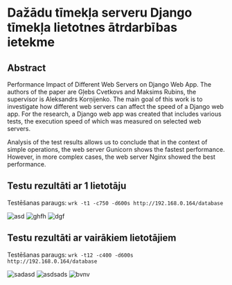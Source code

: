 # Dažādu tīmekļa serveru Django tīmekļa lietotnes ātrdarbības ietekme

## Abstract
Performance Impact of Different Web Servers on Django Web App. The authors of the paper are Gļebs Cvetkovs and Maksims Rubins, the supervisor is Aleksandrs Korņijenko. 
The main goal of this work is to investigate how different web servers can affect the speed of a Django web app. For the research, a Django web app was created that includes various tests, the execution speed of which was measured on selected web servers.

Analysis of the test results allows us to conclude that in the context of simple operations, the web server Gunicorn shows the fastest performance. However, in more complex cases, the web server Nginx showed the best performance.

## Testu rezultāti ar 1 lietotāju
Testēšanas paraugs: `wrk -t1 -c750 -d600s http://192.168.0.164/database`

![asd](https://github.com/user-attachments/assets/a89d25aa-501c-4e62-a295-0e40da726db5)
![ghfh](https://github.com/user-attachments/assets/c4f76b24-dc97-47f0-9678-20621cd57599)
![dgf](https://github.com/user-attachments/assets/eb3c373f-870c-4100-81b5-7383142dd593)


## Testu rezultāti ar vairākiem lietotājiem
Testēšanas paraugs: `wrk -t12 -c400 -d600s http://192.168.0.164/database`

![sadasd](https://github.com/user-attachments/assets/1462998f-a9e2-474a-954f-4fe58d352034)
![asdsads](https://github.com/user-attachments/assets/8e44c807-46b2-4be0-8ccc-89dea364b99d)
![bvnv](https://github.com/user-attachments/assets/a16c2665-7bc5-491f-81d7-633e35505cb8)

